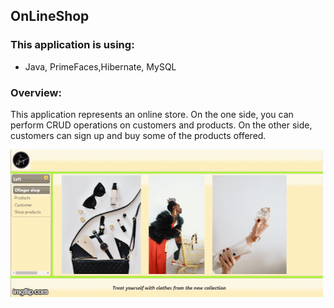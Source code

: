 ## OnLineShop

### This application is using:

* Java, PrimeFaces,Hibernate, MySQL
### Overview:
This application represents an online store.
On the one side, you can perform CRUD operations on customers and products.
On the other side, customers can sign up and buy some of the products offered.

![Alt Text](https://github.com/aleksandramarjanovic/OnLineShop/blob/master/images.gif)
